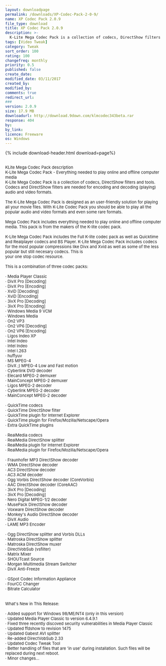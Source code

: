 ```yaml
---
layout: downloadpage
permalink: /downloads/XP-Codec-Pack-2-0-9/
name: XP Codec Pack 2.0.9
file_type: download
title: XP Codec Pack 2.0.9
description: >-
  K-Lite Mega Codec Pack is a collection of codecs, DirectShow filters and tools.
tags: [Video Tweak]
category: Tweak
sort_order: 100
rating: 100
changefreq: monthly
priority: 0.5
published: false
create_date: 
modified_date: 03/11/2017
created_by: 
modified_by: 
comments: true
redirect_url: 
### 
version: 2.0.9
size: 17.9 MB
downloadurl: http://download.9down.com/klmcodec343beta.rar
response: 404
by: 
by_link: 
licence: Freeware
os: Windows
---
```


{% include download-header.html download=page%}

<p style="fix-download-text !important">
<p><font size="2"><p><br />
<font size="2">KLite Mega Codec Pack description <br />
K-Lite Mega Codec Pack - Everything needed to play online and offline computer media <br />
K-Lite Mega Codec Pack is a collection of codecs, DirectShow filters and tools. <br />
Codecs and DirectShow filters are needed for encoding and decoding (playing) audio and video formats. <br />
<br />
The K-Lite Mega Codec Pack is designed as an user-friendly solution for playing all your movie files. With K-Lite Codec Pack you should be able to play all the popular audio and video formats and even some rare formats. <br />
<br />
Mega Codec Pack includes everything needed to play online and offline computer media. This pack is from the makers of the K-lite codec pack. <br />
<br />
K-Lite Mega Codec Pack includes the Full K-lite codec pack as well as Quicktime and Realplayer codecs and BS Player. K-Lite Mega Codec Pack includes codecs for the most popular compressions like Divx and Xvid as well as some of the less popular but still necesary codecs. This is <br />
your one stop codec resource. <br />
<br />
This is a combination of three codec packs: <br />
<br />
· Media Player Classic <br />
· DivX Pro [Decoding] <br />
· DivX Pro [Encoding] <br />
· XviD [Decoding] <br />
· XviD [Encoding] <br />
· 3ivX Pro [Decoding] <br />
· 3ivX Pro [Encoding] <br />
· Windows Media 9 VCM <br />
· Windows Media <br />
· On2 VP3 <br />
· On2 VP6 [Decoding] <br />
· On2 VP6 [Encoding] <br />
· Ligos Indeo XP <br />
· Intel Indeo <br />
· Intel Indeo <br />
· Intel I.263 <br />
· huffyuv <br />
· MS MPEG-4 <br />
· DivX ;) MPEG-4 Low and Fast motion <br />
· Cyberlink DVD decoder <br />
· Elecard MPEG-2 demuxer <br />
· MainConcept MPEG-2 demuxer <br />
· Ligos MPEG-2 decoder <br />
· Cyberlink MPEG-2 decoder <br />
· MainConcept MPEG-2 decoder <br />
<br />
· QuickTime codecs <br />
· QuickTime DirectShow filter <br />
· QuickTime plugin for Internet Explorer <br />
· QuickTime plugin for Firefox/Mozilla/Netscape/Opera <br />
· Extra QuickTime plugins <br />
<br />
· RealMedia codecs <br />
· RealMedia DirectShow splitter <br />
· RealMedia plugin for Internet Explorer <br />
· RealMedia plugin for Firefox/Mozilla/Netscape/Opera <br />
<br />
· Fraunhofer MP3 DirectShow decoder <br />
· WMA DirectShow decoder <br />
· AC3 DirectShow decoder <br />
· AC3 ACM decoder <br />
· Ogg Vorbis DirectShow decoder (CoreVorbis) <br />
· AAC DirectShow decoder (CoreAAC) <br />
· 3ivX Pro [Decoding] <br />
· 3ivX Pro [Decoding] <br />
· Nero Digital MPEG-1/2 decoder <br />
· MusePack DirectShow decoder <br />
· Voxware DirectShow decoder <br />
· Monkey's Audio DirectShow decoder <br />
· DivX Audio <br />
· LAME MP3 Encoder <br />
<br />
· Ogg DirectShow splitter and Vorbis DLLs <br />
· Matroska DirectShow splitter <br />
· Matroska DirectShow muxer <br />
· DirectVobSub (vsfilter) <br />
· Matrix Mixer <br />
· SHOUTcast Source <br />
· Morgan Multimedia Stream Switcher <br />
· DivX Anti-Freeze <br />
<br />
· GSpot Codec Information Appliance <br />
· FourCC Changer <br />
· Bitrate Calculator <br />
<br />
<br />
What's New in This Release: <br />
<br />
· Added support for Windows 98/ME/NT4 (only in this version) <br />
· Updated Media Player Classic to version 6.4.9.1 <br />
· Fixed three recently discoved security vulnerabilities in Media Player Classic <br />
· Updated ffdshow to revision 1475 <br />
· Updated Gabest AVI splitter <br />
· Re-added DirectVobSub 2.33 <br />
· Updated Codec Tweak Tool <br />
· Better handling of files that are 'in use' during installation. Such files will be replaced during next reboot. <br />
· Minor changes... </font></p></p></p>
